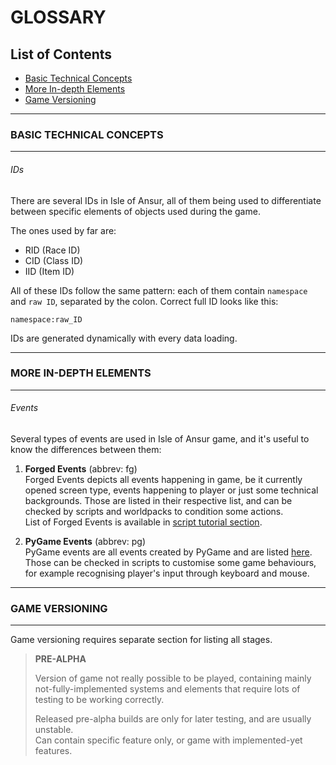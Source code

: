 # GLOSSARY

## List of Contents

* [Basic Technical Concepts](glossary.md#basic-technical-concepts)
* [More In-depth Elements](glossary.md#more-in-depth-elements)
* [Game Versioning](glossary.md#game-versioning)

---

### BASIC TECHNICAL CONCEPTS

---

###### IDs
There are several IDs in Isle of Ansur, all of them being used to differentiate
between specific elements of objects used during the game.

The ones used by far are:
* RID (Race ID)
* CID (Class ID)
* IID (Item ID)

All of these IDs follow the same pattern: each of them contain `namespace` and
`raw ID`, separated by the colon. Correct full ID looks like this:

`namespace:raw_ID`

IDs are generated dynamically with every data loading.

---

### MORE IN-DEPTH ELEMENTS 

---
###### Events
Several types of events are used in Isle of Ansur game, and it's useful to know the
differences between them:
1. **Forged Events** (abbrev: fg)  
   Forged Events depicts all events happening in game, be it currently opened screen type,
   events happening to player or just some technical backgrounds. Those are listed in
   their respective list, and can be checked by scripts and worldpacks to condition some
   actions.  
   List of Forged Events is available in [script tutorial section](mods/scripts_tutorial.md#events).


2. **PyGame Events** (abbrev: pg)  
   PyGame events are all events created by PyGame and are listed [here](https://www.pygame.org/docs/ref/event.html).
   Those can be checked in scripts to customise some game behaviours, for example recognising
   player's input through keyboard and mouse.

---

### GAME VERSIONING

---

Game versioning requires separate section for listing all stages.

> **PRE-ALPHA**
> 
> Version of game not really possible to be played, containing mainly not-fully-implemented 
> systems and elements that require lots of testing to be working correctly.
> 
> Released pre-alpha builds are only for later testing, and are usually unstable.<br>
> Can contain specific feature only, or game with implemented-yet features.